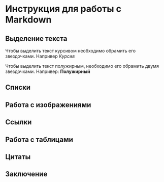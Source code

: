 # Инcтрукция для работы с Markdown

## Выделение текста
Чтобы выделить текст курсивом необходимо обрамить его звездочками. Напривер *Курсив*

Чтобы выделить текст полужирным, необходимо его обрамить двумя звездочками. Напривер: **Полужирный**

## Списки

## Работа с изображениями

## Ссылки

## Работа с таблицами

## Цитаты

## Заключение
